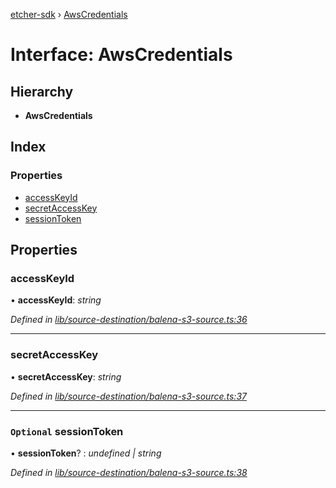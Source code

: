 [etcher-sdk](../README.md) › [AwsCredentials](awscredentials.md)

# Interface: AwsCredentials

## Hierarchy

* **AwsCredentials**

## Index

### Properties

* [accessKeyId](awscredentials.md#accesskeyid)
* [secretAccessKey](awscredentials.md#secretaccesskey)
* [sessionToken](awscredentials.md#optional-sessiontoken)

## Properties

###  accessKeyId

• **accessKeyId**: *string*

*Defined in [lib/source-destination/balena-s3-source.ts:36](https://github.com/balena-io-modules/etcher-sdk/blob/14f860c/lib/source-destination/balena-s3-source.ts#L36)*

___

###  secretAccessKey

• **secretAccessKey**: *string*

*Defined in [lib/source-destination/balena-s3-source.ts:37](https://github.com/balena-io-modules/etcher-sdk/blob/14f860c/lib/source-destination/balena-s3-source.ts#L37)*

___

### `Optional` sessionToken

• **sessionToken**? : *undefined | string*

*Defined in [lib/source-destination/balena-s3-source.ts:38](https://github.com/balena-io-modules/etcher-sdk/blob/14f860c/lib/source-destination/balena-s3-source.ts#L38)*
